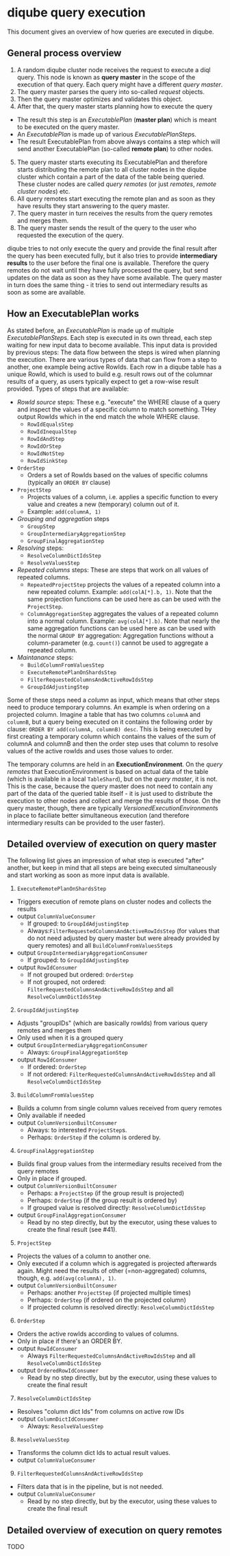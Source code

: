 # diqube query execution

This document gives an overview of how queries are executed in diqube.

## General process overview

1. A random diqube cluster node receives the request to execute a diql query. This node is known as **query master** in the scope of the execution of that query. Each query might have a different *query master*.
2. The query master parses the query into so-called *request* objects.
3. Then the query master optimizes and validates this object.
4. After that, the query master starts planning how to execute the query
  * The result this step is an *ExecutablePlan* (**master plan**) which is meant to be executed on the query master. 
  * An *ExecutablePlan* is made up of various *ExecutablePlanStep*s.
  * The result ExecutablePlan from above always contains a step which will send another ExecutablePlan (so-called **remote plan**) to other nodes.
5. The query master starts executing its ExecutablePlan and therefore starts distributing the remote plan to all cluster nodes in the diqube cluster which contain a part of the data of the table being queried. These cluster nodes are called *query remotes* (or just *remotes*, *remote cluster nodes*) etc.
6. All query remotes start executing the remote plan and as soon as they have results they start answering to the query master.
7. The query master in turn receives the results from the query remotes and merges them.
8. The query master sends the result of the query to the user who requested the execution of the query.

diqube tries to not only execute the query and provide the final result after the query has been executed fully, but it also tries to provide **intermediary results** to the user before the final one is available. Therefore the query remotes do not wait until they have fully processed the query, but send updates on the data as soon as they have some available. The query master in turn does the same thing - it tries to send out intermediary results as soon as some are available.

## How an ExecutablePlan works

As stated before, an *ExecutablePlan* is made up of multiple *ExecutablePlanStep*s. Each step is executed in its own thread, each step waiting for new input data to become available. This input data is provided by previous steps: The data flow between the steps is wired when planning the execution. There are various types of data that can flow from a step to another, one example being active RowIds. Each row in a diqube table has a unique RowId, which is used to build e.g. result rows out of the columnar results of a query, as users typically expect to get a row-wise result provided. Types of steps that are available:

* *RowId source* steps: These e.g. "execute" the WHERE clause of a query and inspect the values of a specific column to match something. THey output RowIds which in the end match the whole WHERE clause.
  * `RowIdEqualsStep`
  * `RowIdInequalStep`
  * `RowIdAndStep`
  * `RowIdOrStep`
  * `RowIdNotStep`
  * `RowIdSinkStep`
* `OrderStep`
  * Orders a set of RowIds based on the values of specific columns (typically an `ORDER BY` clause) 
* `ProjectStep`
  * Projects values of a column, i.e. applies a specific function to every value and creates a new (temporary) column out of it.
  * Example: `add(columnA, 1)`
* *Grouping and aggregation* steps
  * `GroupStep`
  * `GroupIntermediaryAggregationStep`
  * `GroupFinalAggregationStep`
* *Resolving* steps:
  * `ResolveColumnDictIdsStep`
  * `ResolveValuesStep`
* *Repeated columns* steps: These are steps that work on all values of repeated columns.
  * `RepeatedProjectStep` projects the values of a repeated column into a new repeated column. Example: `add(colA[*].b, 1)`. Note that the same projection functions can be used here as can be used with the `ProjectStep`.
  * `ColumnAggregationStep` aggregates the values of a repeated column into a normal column. Example: `avg(colA[*].b)`. Note that nearly the same aggregation functions can be used here as can be used with the normal `GROUP BY` aggregation: Aggregation functions without a column-parameter (e.g. `count()`) cannot be used to aggregate a repeated column.
* *Maintanance* steps:
  * `BuildColumnFromValuesStep`
  * `ExecuteRemotePlanOnShardsStep`
  * `FilterRequestedColumnsAndActiveRowIdsStep`
  * `GroupIdAdjustingStep`
  
Some of these steps need a *column* as input, which means that other steps need to produce temporary columns. An example is when ordering on a projected column. Imagine a table that has two columns `columnA` and `columnB`, but a query being executed on it contains the following order by clause: `ORDER BY add(columnA, columnB) desc`. This is being executed by first creating a temporary column which contains the values of the sum of columnA and columnB and then the order step uses that column to resolve values of the active rowIds and uses those values to order.

The temporary columns are held in an **ExecutionEnvironment**. On the *query remotes* that ExecutionEnvironment is based on actual data of the table (which is available in a local `TableShard`), but on the *query master*, it is not. This is the case, because the query master does not need to contain any part of the data of the queried table itself - it is just used to distribute the execution to other nodes and collect and merge the results of those. On the query master, though, there are typically *VersionedExecutionEnvironment*s in place to faciliate better simultaneous execution (and therefore intermediary results can be provided to the user faster). 

## Detailed overview of execution on query master

The following list gives an impression of what step is executed "after" another, but keep in mind that all steps are being executed simultaneously and start working as soon as more input data is available. 

1. `ExecuteRemotePlanOnShardsStep`
  * Triggers execution of remote plans on cluster nodes and collects the results
  * output `ColumnValueConsumer`
    * If grouped: to `GroupIdAdjustingStep`
    * Always:`FilterRequestedColumnsAndActiveRowIdsStep` (for values that do not need adjusted by query master but were already provided by query remotes) and all `BuildColumnFromValuesStep`s
  * output `GroupIntermediaryAggregationConsumer`
    * If grouped: to `GroupIdAdjustingStep`
  * output `RowIdConsumer`
    * If not grouped but ordered: `OrderStep`
    * If not grouped, not ordered: `FilterRequestedColumnsAndActiveRowIdsStep` and all `ResolveColumnDictIdsStep`
2. `GroupIdAdjustingStep`
  * Adjusts "groupIDs" (which are basically rowIds) from various query remotes and merges them
  * Only used when it is a grouped query
  * output `GroupIntermediaryAggregationConsumer`
    * Always: `GroupFinalAggregationStep`
  * output `RowIdConsumer`
    * If ordered: `OrderStep`
    * If not ordered: `FilterRequestedColumnsAndActiveRowIdsStep` and all `ResolveColumnDictIdsStep`
3. `BuildColumnFromValuesStep`
  * Builds a column from single column values received from query remotes
  * Only available if needed
  * output `ColumnVersionBuiltConsumer`
    * Always: to interested `ProjectStep`s.
    * Perhaps: `OrderStep` if the column is ordered by.
4. `GroupFinalAggregationStep`
  * Builds final group values from the intermediary results received from the query remotes
  * Only in place if grouped.
  * output `ColumnVersionBuiltConsumer`
    * Perhaps: a `ProjectStep` (if the group result is projected)
    * Perhaps: `OrderStep` (if the group result is ordered by)
    * If grouped value is resolved directly: `ResolveColumnDictIdsStep`
  * output `GroupFinalAggregationConsumer`
    * Read by no step directly, but by the executor, using these values to create the final result (see #41).
5. `ProjectStep`
  * Projects the values of a column to another one.
  * Only executed if a column which is aggregated is projected afterwards again. Might need the results of other (=non-aggregated) columns, though, e.g. `add(avg(columnA), 1)`.
  * output `ColumnVersionBuiltConsumer`
    * Perhaps: another `ProjectStep` (if projected multiple times)
    * Perhaps: `OrderStep` (if ordered on the projected column)
    * If projected column is resolved directly: `ResolveColumnDictIdsStep`
6. `OrderStep`
  * Orders the active rowIds according to values of columns.
  * Only in place if there's an ORDER BY.
  * output `RowIdConsumer`
    * Always `FilterRequestedColumnsAndActiveRowIdsStep` and all `ResolveColumnDictIdsStep` 
  * output `OrderedRowIdConsumer`
    * Read by no step directly, but by the executor, using these values to create the final result
7. `ResolveColumnDictIdsStep`
  * Resolves "column dict Ids" from columns on active row IDs
  * output `ColumnDictIdConsumer`
    * Always: `ResolveValuesStep`
8. `ResolveValuesStep`
  * Transforms the column dict Ids to actual result values.
  * output `ColumnValueConsumer`
9. `FilterRequestedColumnsAndActiveRowIdsStep`
  * Filters data that is in the pipeline, but is not needed.
  * output `ColumnValueConsumer`
    * Read by no step directly, but by the executor, using these values to create the final result

## Detailed overview of execution on query remotes

TODO